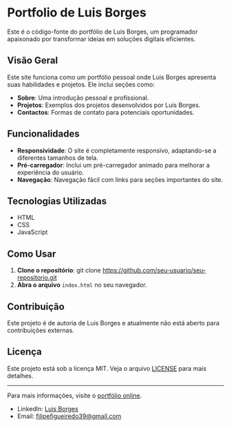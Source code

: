 # Portfolio de Luis Borges

Este é o código-fonte do portfólio de Luis Borges, um programador apaixonado por transformar ideias em soluções digitais eficientes.

## Visão Geral

Este site funciona como um portfólio pessoal onde Luis Borges apresenta suas habilidades e projetos. Ele inclui seções como:

- **Sobre**: Uma introdução pessoal e profissional.
- **Projetos**: Exemplos dos projetos desenvolvidos por Luis Borges.
- **Contactos**: Formas de contato para potenciais oportunidades.

## Funcionalidades

- **Responsividade**: O site é completamente responsivo, adaptando-se a diferentes tamanhos de tela.
- **Pré-carregador**: Inclui um pré-carregador animado para melhorar a experiência do usuário.
- **Navegação**: Navegação fácil com links para seções importantes do site.

## Tecnologias Utilizadas

- HTML
- CSS
- JavaScript

## Como Usar

1. **Clone o repositório**:
   git clone https://github.com/seu-usuario/seu-repositorio.git
2. **Abra o arquivo** `index.html` no seu navegador.

## Contribuição

Este projeto é de autoria de Luis Borges e atualmente não está aberto para contribuições externas.

## Licença

Este projeto está sob a licença MIT. Veja o arquivo [LICENSE](./LICENSE) para mais detalhes.

---

Para mais informações, visite o [portfólio online](https://[seu-portfolio](http://127.0.0.1:5500/index.html)).
- LinkedIn: [Luis Borges](https://www.linkedin.com/in/luis-borges-123456789/)
- Email: filipefigueiredo39@gmail.com
  
